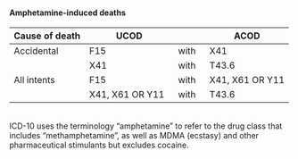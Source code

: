 #### Amphetamine-induced deaths

| **Cause of death** | **UCOD** |   | **ACOD** |
| --- | --- | --- | --- |
| Accidental | F15 | with &nbsp; | X41 |
| | X41 | with | T43.6 |
| All intents | F15 | with | X41, X61 OR Y11 |
| | X41, X61 OR Y11 &nbsp; | with | T43.6 |
<br>
ICD-10 uses the terminology “amphetamine” to refer to the drug class that includes “methamphetamine”, as well as MDMA (ecstasy) and other pharmaceutical stimulants but excludes cocaine.
